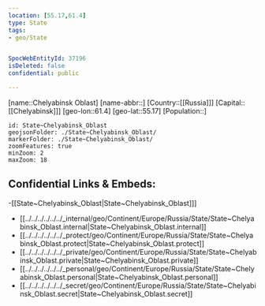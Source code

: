 ```yaml
---
location: [55.17,61.4]
type: State
tags:
- geo/State


SpocWebEntityId: 37196
isDeleted: false
confidential: public

---
```

[name::Chelyabinsk Oblast]
[name-abbr::]
[Country::[[Russia]]]
[Capital::[[Chelyabinsk]]]
[geo-lon::61.4]
[geo-lat::55.17]
[Population::]



```leaflet
id: State~Chelyabinsk_Oblast
geojsonFolder: ./State~Chelyabinsk_Oblast/
markerFolder: ./State~Chelyabinsk_Oblast/
zoomFeatures: true 
minZoom: 2 
maxZoom: 18
```


## Confidential Links & Embeds: 
-[[State~Chelyabinsk_Oblast|State~Chelyabinsk_Oblast]]] 
- [[../../../../../../_internal/geo/Continent/Europe/Russia/State/State~Chelyabinsk_Oblast.internal|State~Chelyabinsk_Oblast.internal]] 
- [[../../../../../../_protect/geo/Continent/Europe/Russia/State/State~Chelyabinsk_Oblast.protect|State~Chelyabinsk_Oblast.protect]] 
- [[../../../../../../_private/geo/Continent/Europe/Russia/State/State~Chelyabinsk_Oblast.private|State~Chelyabinsk_Oblast.private]] 
- [[../../../../../../_personal/geo/Continent/Europe/Russia/State/State~Chelyabinsk_Oblast.personal|State~Chelyabinsk_Oblast.personal]] 
- [[../../../../../../_secret/geo/Continent/Europe/Russia/State/State~Chelyabinsk_Oblast.secret|State~Chelyabinsk_Oblast.secret]] 
